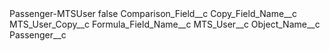 <?xml version="1.0" encoding="UTF-8"?>
<CustomMetadata xmlns="http://soap.sforce.com/2006/04/metadata" xmlns:xsi="http://www.w3.org/2001/XMLSchema-instance" xmlns:xsd="http://www.w3.org/2001/XMLSchema">
    <label>Passenger-MTSUser</label>
    <protected>false</protected>
    <values>
        <field>Comparison_Field__c</field>
        <value xsi:nil="true"/>
    </values>
    <values>
        <field>Copy_Field_Name__c</field>
        <value xsi:type="xsd:string">MTS_User_Copy__c</value>
    </values>
    <values>
        <field>Formula_Field_Name__c</field>
        <value xsi:type="xsd:string">MTS_User__c</value>
    </values>
    <values>
        <field>Object_Name__c</field>
        <value xsi:type="xsd:string">Passenger__c</value>
    </values>
</CustomMetadata>
